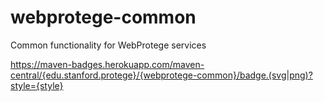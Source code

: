 # webprotege-common
Common functionality for WebProtege services

https://maven-badges.herokuapp.com/maven-central/{edu.stanford.protege}/{webprotege-common}/badge.(svg|png)?style={style}
